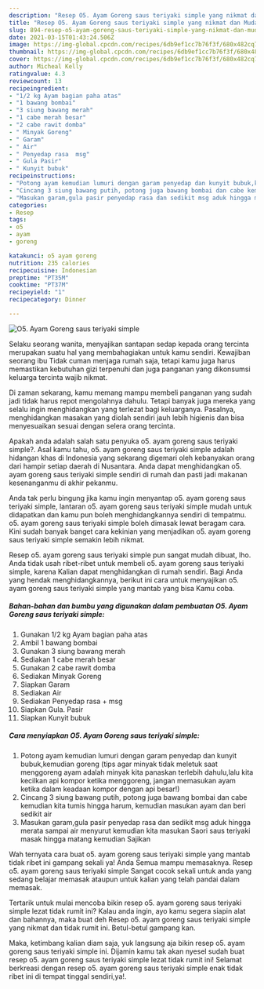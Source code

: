 ```yaml
---
description: "Resep O5. Ayam Goreng saus teriyaki simple yang nikmat dan Mudah Dibuat"
title: "Resep O5. Ayam Goreng saus teriyaki simple yang nikmat dan Mudah Dibuat"
slug: 894-resep-o5-ayam-goreng-saus-teriyaki-simple-yang-nikmat-dan-mudah-dibuat
date: 2021-03-15T01:43:24.506Z
image: https://img-global.cpcdn.com/recipes/6db9ef1cc7b76f3f/680x482cq70/o5-ayam-goreng-saus-teriyaki-simple-foto-resep-utama.jpg
thumbnail: https://img-global.cpcdn.com/recipes/6db9ef1cc7b76f3f/680x482cq70/o5-ayam-goreng-saus-teriyaki-simple-foto-resep-utama.jpg
cover: https://img-global.cpcdn.com/recipes/6db9ef1cc7b76f3f/680x482cq70/o5-ayam-goreng-saus-teriyaki-simple-foto-resep-utama.jpg
author: Micheal Kelly
ratingvalue: 4.3
reviewcount: 13
recipeingredient:
- "1/2 kg Ayam bagian paha atas"
- "1 bawang bombai"
- "3 siung bawang merah"
- "1 cabe merah besar"
- "2 cabe rawit domba"
- " Minyak Goreng"
- " Garam"
- " Air"
- " Penyedap rasa  msg"
- " Gula Pasir"
- " Kunyit bubuk"
recipeinstructions:
- "Potong ayam kemudian lumuri dengan garam penyedap dan kunyit bubuk,kemudian goreng (tips agar minyak tidak meletuk saat menggoreng ayam adalah minyak kita panaskan terlebih dahulu,lalu kita kecilkan api kompor ketika menggoreng, jangan memasukan ayam ketika dalam keadaan kompor dengan api besar!)"
- "Cincang 3 siung bawang putih, potong juga bawang bombai dan cabe kemudian kita tumis hingga harum, kemudian masukan ayam dan beri sedikit air"
- "Masukan garam,gula pasir penyedap rasa dan sedikit msg aduk hingga merata sampai air menyurut kemudian kita masukan Saori saus teriyaki masak hingga matang kemudian Sajikan"
categories:
- Resep
tags:
- o5
- ayam
- goreng

katakunci: o5 ayam goreng 
nutrition: 235 calories
recipecuisine: Indonesian
preptime: "PT35M"
cooktime: "PT37M"
recipeyield: "1"
recipecategory: Dinner

---
```



![O5. Ayam Goreng saus teriyaki simple](https://img-global.cpcdn.com/recipes/6db9ef1cc7b76f3f/680x482cq70/o5-ayam-goreng-saus-teriyaki-simple-foto-resep-utama.jpg)

Selaku seorang wanita, menyajikan santapan sedap kepada orang tercinta merupakan suatu hal yang membahagiakan untuk kamu sendiri. Kewajiban seorang ibu Tidak cuman menjaga rumah saja, tetapi kamu juga harus memastikan kebutuhan gizi terpenuhi dan juga panganan yang dikonsumsi keluarga tercinta wajib nikmat.

Di zaman  sekarang, kamu memang mampu membeli panganan yang sudah jadi tidak harus repot mengolahnya dahulu. Tetapi banyak juga mereka yang selalu ingin menghidangkan yang terlezat bagi keluarganya. Pasalnya, menghidangkan masakan yang diolah sendiri jauh lebih higienis dan bisa menyesuaikan sesuai dengan selera orang tercinta. 



Apakah anda adalah salah satu penyuka o5. ayam goreng saus teriyaki simple?. Asal kamu tahu, o5. ayam goreng saus teriyaki simple adalah hidangan khas di Indonesia yang sekarang digemari oleh kebanyakan orang dari hampir setiap daerah di Nusantara. Anda dapat menghidangkan o5. ayam goreng saus teriyaki simple sendiri di rumah dan pasti jadi makanan kesenanganmu di akhir pekanmu.

Anda tak perlu bingung jika kamu ingin menyantap o5. ayam goreng saus teriyaki simple, lantaran o5. ayam goreng saus teriyaki simple mudah untuk didapatkan dan kamu pun boleh menghidangkannya sendiri di tempatmu. o5. ayam goreng saus teriyaki simple boleh dimasak lewat beragam cara. Kini sudah banyak banget cara kekinian yang menjadikan o5. ayam goreng saus teriyaki simple semakin lebih nikmat.

Resep o5. ayam goreng saus teriyaki simple pun sangat mudah dibuat, lho. Anda tidak usah ribet-ribet untuk membeli o5. ayam goreng saus teriyaki simple, karena Kalian dapat menghidangkan di rumah sendiri. Bagi Anda yang hendak menghidangkannya, berikut ini cara untuk menyajikan o5. ayam goreng saus teriyaki simple yang mantab yang bisa Kamu coba.

<!--inarticleads1-->

##### Bahan-bahan dan bumbu yang digunakan dalam pembuatan O5. Ayam Goreng saus teriyaki simple:

1. Gunakan 1/2 kg Ayam bagian paha atas
1. Ambil 1 bawang bombai
1. Gunakan 3 siung bawang merah
1. Sediakan 1 cabe merah besar
1. Gunakan 2 cabe rawit domba
1. Sediakan  Minyak Goreng
1. Siapkan  Garam
1. Sediakan  Air
1. Sediakan  Penyedap rasa + msg
1. Siapkan  Gula. Pasir
1. Siapkan  Kunyit bubuk




<!--inarticleads2-->

##### Cara menyiapkan O5. Ayam Goreng saus teriyaki simple:

1. Potong ayam kemudian lumuri dengan garam penyedap dan kunyit bubuk,kemudian goreng (tips agar minyak tidak meletuk saat menggoreng ayam adalah minyak kita panaskan terlebih dahulu,lalu kita kecilkan api kompor ketika menggoreng, jangan memasukan ayam ketika dalam keadaan kompor dengan api besar!)
1. Cincang 3 siung bawang putih, potong juga bawang bombai dan cabe kemudian kita tumis hingga harum, kemudian masukan ayam dan beri sedikit air
1. Masukan garam,gula pasir penyedap rasa dan sedikit msg aduk hingga merata sampai air menyurut kemudian kita masukan Saori saus teriyaki masak hingga matang kemudian Sajikan




Wah ternyata cara buat o5. ayam goreng saus teriyaki simple yang mantab tidak ribet ini gampang sekali ya! Anda Semua mampu memasaknya. Resep o5. ayam goreng saus teriyaki simple Sangat cocok sekali untuk anda yang sedang belajar memasak ataupun untuk kalian yang telah pandai dalam memasak.

Tertarik untuk mulai mencoba bikin resep o5. ayam goreng saus teriyaki simple lezat tidak rumit ini? Kalau anda ingin, ayo kamu segera siapin alat dan bahannya, maka buat deh Resep o5. ayam goreng saus teriyaki simple yang nikmat dan tidak rumit ini. Betul-betul gampang kan. 

Maka, ketimbang kalian diam saja, yuk langsung aja bikin resep o5. ayam goreng saus teriyaki simple ini. Dijamin kamu tak akan nyesel sudah buat resep o5. ayam goreng saus teriyaki simple lezat tidak rumit ini! Selamat berkreasi dengan resep o5. ayam goreng saus teriyaki simple enak tidak ribet ini di tempat tinggal sendiri,ya!.

